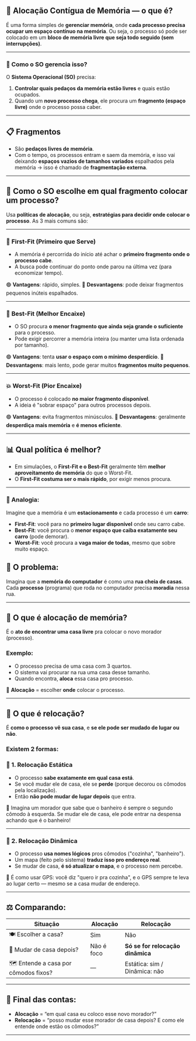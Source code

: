 ## 🧩 **Alocação Contígua de Memória** — o que é?

É uma forma simples de **gerenciar memória**, onde **cada processo precisa ocupar um espaço contínuo na memória**. Ou seja, o processo só pode ser colocado em um **bloco de memória livre que seja todo seguido (sem interrupções)**.

---

### 🧠 Como o SO gerencia isso?

O **Sistema Operacional (SO)** precisa:

1. **Controlar quais pedaços da memória estão livres** e quais estão ocupados.
2. Quando um **novo processo chega**, ele procura um **fragmento (espaço livre)** onde o processo possa caber.

---

## 📋 **Fragmentos**

- São **pedaços livres de memória**.
- Com o tempo, os processos entram e saem da memória, e isso vai deixando **espaços vazios de tamanhos variados** espalhados pela memória → isso é chamado de **fragmentação externa**.

---

## 🧠 Como o SO escolhe em qual fragmento colocar um processo?

Usa **políticas de alocação**, ou seja, **estratégias para decidir onde colocar o processo**. As 3 mais comuns são:

---

### 🥇 **First-Fit (Primeiro que Serve)**

- A memória é percorrida do início até achar o **primeiro fragmento onde o processo cabe**.
- A busca pode continuar do ponto onde parou na última vez (para economizar tempo).

🟢 **Vantagens**: rápido, simples.
🔴 **Desvantagens**: pode deixar fragmentos pequenos inúteis espalhados.

---

### 🧠 **Best-Fit (Melhor Encaixe)**

- O SO procura **o menor fragmento que ainda seja grande o suficiente** para o processo.
- Pode exigir percorrer a memória inteira (ou manter uma lista ordenada por tamanho).

🟢 **Vantagens**: tenta **usar o espaço com o mínimo desperdício**.
🔴 **Desvantagens**: mais lento, pode gerar muitos **fragmentos muito pequenos**.

---

### 💥 **Worst-Fit (Pior Encaixe)**

- O processo é colocado **no maior fragmento disponível**.
- A ideia é "sobrar espaço" para outros processos depois.

🟢 **Vantagens**: evita fragmentos minúsculos.
🔴 **Desvantagens**: geralmente **desperdiça mais memória** e **é menos eficiente**.

---

## 📊 Qual política é melhor?

- Em simulações, o **First-Fit e o Best-Fit** geralmente têm **melhor aproveitamento de memória** do que o Worst-Fit.
- O **First-Fit costuma ser o mais rápido**, por exigir menos procura.

---

### 🧠 Analogia:

Imagine que a memória é um **estacionamento** e cada processo é um **carro**:

- **First-Fit**: você para no **primeiro lugar disponível** onde seu carro cabe.
- **Best-Fit**: você procura o **menor espaço que caiba exatamente seu carro** (pode demorar).
- **Worst-Fit**: você procura a **vaga maior de todas**, mesmo que sobre muito espaço.

## 🎯 O problema:

Imagina que a **memória do computador** é como uma **rua cheia de casas**. Cada **processo** (programa) que roda no computador precisa **moradia** nessa rua.

---

## 🧩 O que é **alocação de memória**?

É o **ato de encontrar uma casa livre** pra colocar o novo morador (processo).

### Exemplo:

* O processo precisa de uma casa com 3 quartos.
* O sistema vai procurar na rua uma casa desse tamanho.
* Quando encontra, **aloca** essa casa pro processo.

🔁 **Alocação** = escolher **onde** colocar o processo.

---

## 🔁 O que é **relocação**?

É **como o processo vê sua casa**, e **se ele pode ser mudado de lugar ou não**.

### Existem 2 formas:

### 🧱 1. **Relocação Estática**

* O processo **sabe exatamente em qual casa está**.
* Se você mudar ele de casa, ele se **perde** (porque decorou os cômodos pela localização).
* Então **não pode mudar de lugar depois** que entra.

🧠 Imagina um morador que sabe que o banheiro é sempre o segundo cômodo à esquerda. Se mudar ele de casa, ele pode entrar na despensa achando que é o banheiro!

---

### 🚚 2. **Relocação Dinâmica**

* O processo **usa nomes lógicos** pros cômodos ("cozinha", "banheiro").
* Um mapa (feito pelo sistema) **traduz isso pro endereço real**.
* Se mudar de casa, **é só atualizar o mapa**, e o processo nem percebe.

🧠 É como usar GPS: você diz "quero ir pra cozinha", e o GPS sempre te leva ao lugar certo — mesmo se a casa mudar de endereço.

---

## ⚖️ Comparando:

| Situação                              | Alocação   | Relocação                        |
| ------------------------------------- | ---------- | -------------------------------- |
| 🍽️ Escolher a casa?                  | Sim        | Não                              |
| 🚪 Mudar de casa depois?              | Não é foco | **Só se for relocação dinâmica** |
| 🗺️ Entende a casa por cômodos fixos? | —          | Estática: sim / Dinâmica: não    |

---

## 🧠 Final das contas:

* **Alocação** = “em qual casa eu coloco esse novo morador?”
* **Relocação** = “posso mudar esse morador de casa depois? E como ele entende onde estão os cômodos?”

---
